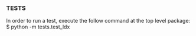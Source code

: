 
### TESTS

In order to run a test, execute the follow command at the top level package:
$ python -m tests.test_ldx